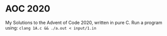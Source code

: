 # AOC 2020
My Solutions to the Advent of Code 2020, written in pure C. Run a program using: `clang 1A.c && ./a.out < input/1.in`